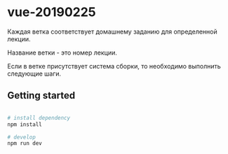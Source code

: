 # vue-20190225

Каждая ветка соответствует домашнему заданию для определенной лекции.

Название ветки - это номер лекции.

Если в ветке присутствует система сборки, то необходимо выполнить следующие шаги.
## Getting started

```bash

# install dependency
npm install

# develop
npm run dev
```
